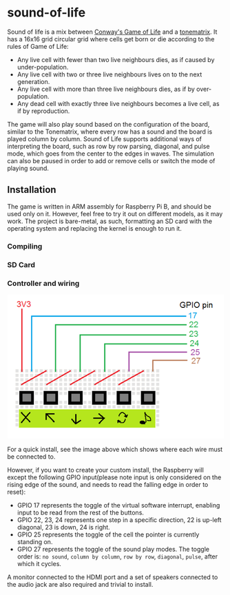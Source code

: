 # sound-of-life

Sound of life is a mix between [Conway's Game of Life](https://en.wikipedia.org/wiki/Conway's_Game_of_Life) and a [tonematrix](http://tonematrix.audiotool.com/). It has a 16x16 grid circular grid where cells get born or die according to the rules of Game of Life:
 
* Any live cell with fewer than two live neighbours dies, as if caused by under-population.
* Any live cell with two or three live neighbours lives on to the next generation.
* Any live cell with more than three live neighbours dies, as if by over-population.
* Any dead cell with exactly three live neighbours becomes a live cell, as if by reproduction.

The game will also play sound based on the configuration of the board, similar to the Tonematrix, where every row has a sound and the board is played column by column. Sound of Life supports additional ways of interpreting the board, such as row by row parsing, diagonal, and pulse mode, which goes from the center to the edges in waves. The simulation can also be paused in order to add or remove cells or switch the mode of playing sound.

## Installation

The game is written in ARM assembly for Raspberry Pi B, and should be used only on it. However, feel free to try it out on different models, as it may work. The project is bare-metal, as such, formatting an SD card with the operating system and replacing the kernel is enough to run it.

### Compiling

<!---
  Guys, complete here
--->

### SD Card

<!---
  Guys, complete here
--->

### Controller and wiring

![Controller setup](https://raw.githubusercontent.com/ImperialGroup29-2016/sound-of-life/master/images/bread.png "Controller setup")

For a quick install, see the image above which shows where each wire must be connected to.

However, if you want to create your custom install, the Raspberry will except the following GPIO input(please note input is only considered on the rising edge of the sound, and needs to read the falling edge in order to reset):

* GPIO 17 represents the toggle of the virtual software interrupt, enabling input to be read from the rest of the buttons.
* GPIO 22, 23, 24 represents one step in a specific direction, 22 is up-left diagonal, 23 is down, 24 is right.
* GPIO 25 represents the toggle of the cell the pointer is currently standing on.
* GPIO 27 represents the toggle of the sound play modes. The toggle order is: `no sound`, `column by column`, `row by row`, `diagonal`, `pulse`, after which it cycles.

A monitor connected to the HDMI port and a set of speakers connected to the audio jack are also required and trivial to install.

